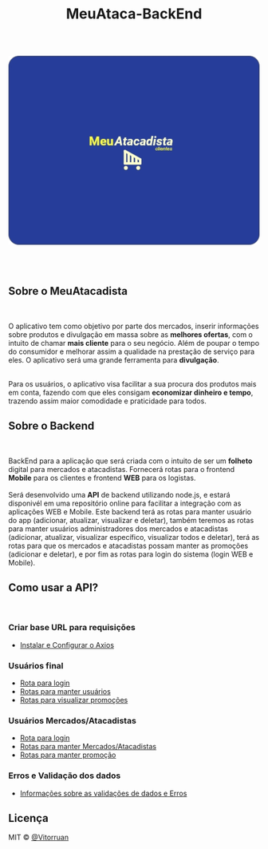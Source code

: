 <div align="center">
  <h1>MeuAtaca-BackEnd</h1>
</div>
</br>
</br>

<p align="center">  
  <img src="https://github.com/vitorruann/MeuAtaca-BackEnd/blob/master/images/LogoFundoAzuk.jpg"/>
</p>
</br>
</br>

## Sobre o MeuAtacadista
</br>

O aplicativo tem como objetivo por parte dos mercados, inserir informações sobre produtos e divulgação em massa sobre as **melhores ofertas**, com o intuito de chamar **mais cliente** para o seu negócio. Além de poupar o tempo do consumidor e melhorar assim a qualidade na prestação de serviço para eles. O aplicativo será uma grande ferramenta para **divulgação**.
</br>
</br>

Para os usuários, o aplicativo visa facilitar a sua procura dos produtos mais em conta, fazendo com que eles consigam **economizar dinheiro e tempo**, trazendo assim maior comodidade e praticidade para todos.

## Sobre o Backend
</br>

BackEnd para a aplicação que será criada com o intuito de ser um **folheto** digital para mercados e atacadistas. Fornecerá rotas para o frontend **Mobile** para os clientes e frontend **WEB** para os logistas.
</br>
</br>
Será desenvolvido uma **API** de backend utilizando node.js, e estará disponivél em uma repositório online para facilitar a integração com as aplicações WEB e Mobile. Este backend terá as rotas para manter usuário do app (adicionar, atualizar, visualizar e deletar), também teremos as rotas para manter usuários administradores dos mercados e atacadistas (adicionar, atualizar, visualizar específico, visualizar todos e deletar), terá as rotas para que os mercados e atacadistas possam manter as promoções (adicionar e deletar), e por fim as rotas para login do sistema (login WEB e Mobile).

## Como usar a API?
</br>

### Criar base URL para requisições
* [Instalar e Configurar o Axios](Info/axios/README.MD)

### Usuários final
* [Rota para login](Info/login/userLogin/README.md)
* [Rotas para manter usuários](Info/userCustomer/README.md)
* [Rotas para visualizar promoções](Info/promotion/README.md)

### Usuários Mercados/Atacadistas
* [Rota para login](Info/login/marketLogin/README.md)
* [Rotas para manter Mercados/Atacadistas](Info/userMarket/README.md)
* [Rotas para manter promoção](Info/promotion/README.md)

### Erros e Validação dos dados
* [Informações sobre as validações de dados e Erros](Info/errors/README.MD)

## Licença
MIT © [@Vitorruan](https://github.com/vitorruann)
